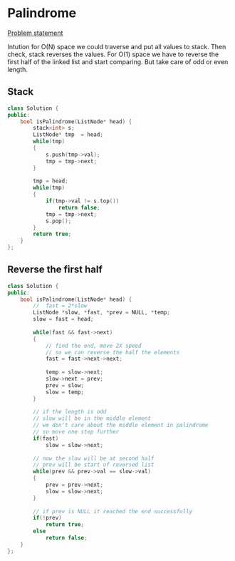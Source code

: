 # Palindrome

[Problem statement](https://leetcode.com/problems/palindrome-linked-list/submissions/)


Intution for O(N) space we could traverse and put all values to stack. Then 
check, stack reverses the values. For O(1) space we have to reverse the first 
half of the linked list and start comparing. But take care of odd or even length.


## Stack
```cpp
class Solution {
public:
    bool isPalindrome(ListNode* head) {
        stack<int> s;
        ListNode* tmp  = head;
        while(tmp)
        {
            s.push(tmp->val);
            tmp = tmp->next;
        }
        
        tmp = head;
        while(tmp)
        {
            if(tmp->val != s.top())
                return false;
            tmp = tmp->next;
            s.pop();
        }
        return true;
    }
};
```

## Reverse the first half
```cpp
class Solution {
public:
    bool isPalindrome(ListNode* head) {
        //  fast = 2*slow
        ListNode *slow, *fast, *prev = NULL, *temp;
        slow = fast = head;
        
        while(fast && fast->next)
        {
            // find the end, move 2X speed
            // so we can reverse the half the elements
            fast = fast->next->next;
            
            temp = slow->next;
            slow->next = prev;
            prev = slow;
            slow = temp;
        }
        
        // if the length is odd
        // slow will be in the middle element
        // we don't care about the middle element in palindrome
        // so move one step further
        if(fast)
            slow = slow->next;
        
        // now the slow will be at second half
        // prev will be start of reversed list
        while(prev && prev->val == slow->val)
        {
            prev = prev->next;
            slow = slow->next;
        }
        
        // if prev is NULL it reached the end successfully
        if(!prev)
            return true;
        else
            return false;
    }
};
```
